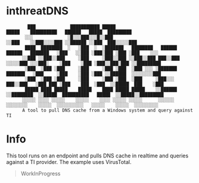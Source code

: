 # inthreatDNS

            ███             ███████████ █████                                    █████    ██████████   ██████   █████  █████████ 
           ░░░             ░█░░░███░░░█░░███                                    ░░███    ░░███░░░░███ ░░██████ ░░███  ███░░░░░███
           ████  ████████  ░   ░███  ░  ░███████   ████████   ██████   ██████   ███████   ░███   ░░███ ░███░███ ░███ ░███    ░░░ 
          ░░███ ░░███░░███     ░███     ░███░░███ ░░███░░███ ███░░███ ░░░░░███ ░░░███░    ░███    ░███ ░███░░███░███ ░░█████████ 
           ░███  ░███ ░███     ░███     ░███ ░███  ░███ ░░░ ░███████   ███████   ░███     ░███    ░███ ░███ ░░██████  ░░░░░░░░███
           ░███  ░███ ░███     ░███     ░███ ░███  ░███     ░███░░░   ███░░███   ░███ ███ ░███    ███  ░███  ░░█████  ███    ░███
           █████ ████ █████    █████    ████ █████ █████    ░░██████ ░░████████  ░░█████  ██████████   █████  ░░█████░░█████████ 
          ░░░░░ ░░░░ ░░░░░    ░░░░░    ░░░░ ░░░░░ ░░░░░      ░░░░░░   ░░░░░░░░    ░░░░░  ░░░░░░░░░░   ░░░░░    ░░░░░  ░░░░░░░░░  
          A tool to pull DNS cache from a Windows system and query against TI
          
# Info

This tool runs on an endpoint and pulls DNS cache in realtime and queries against a TI provider. The example uses VirusTotal. 

> WorkInProgress
